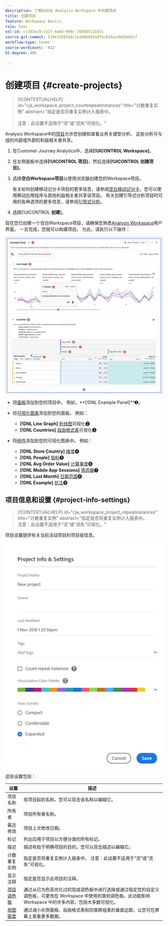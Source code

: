 ```yaml
---
description: 了解如何在 Analysis Workspace 中创建项目
title: 创建项目
feature: Workspace Basics
role: User
exl-id: cc3d3ac9-c31f-4a8d-999c-78590512b57c
source-git-commit: 519e7d583edc1eab9b6dd10fec024ac4bb2b93cf
workflow-type: tm+mt
source-wordcount: '412'
ht-degree: 40%

---
```


# 创建项目 {#create-projects}

<!-- markdownlint-disable MD034 -->

>[!CONTEXTUALHELP]
>id="cja_workspace_project_countrepeatinstances"
>title="计数重复实例"
>abstract="指定是否将重复实例计入报表中。<br/><br/>注意：此设置不适用于“流”或“流失”可视化。"

<!-- markdownlint-enable MD034 -->


Analysis Workspace中的[项目](/help/analysis-workspace/build-workspace-project/freeform-overview.md)允许您创建和查看业务关键型分析。  这些分析可与组织内部或外部的利益相关者共享。

1. 在Customer Journey Analytics中，选择&#x200B;**[!UICONTROL Workspace]**。

1. 在左侧面板中选择&#x200B;**[!UICONTROL 项目]**，然后选择&#x200B;**[!UICONTROL 创建项目]**。

1. 选择&#x200B;**空白Workspace项目**&#x200B;以使用浏览器创建您的Workspace项目。

   有关如何创建移动记分卡项目的更多信息，请参阅[空白移动记分卡](/help/mobile-app/curator.md)，您可以使用移动应用程序与其他利益相关者共享该项目。 有关创建引导式分析项目时可用的各种选项的更多信息，请参阅[引导式分析](/help/guided-analysis/overview.md)。

1. 选择&#x200B;[!UICONTROL **创建**]。


现在您已创建一个空白Workspace项目，请确保您熟悉[Analysis Workspace](/help/analysis-workspace/home.md)用户界面。 一旦完成，您就可以构建项目。 为此，请执行以下操作：

![示例项目](assets/example-project.png)

* 将[面板](/help/analysis-workspace/c-panels/panels.md)添加到您的项目中。 例如，**[!DNL Example Panel]**➊。

* 将[可视化图表](/help/analysis-workspace/visualizations/freeform-analysis-visualizations.md)添加到您的面板。 例如：
   * **[!DNL Line Graph]** [折线图](/help/analysis-workspace/visualizations/line.md)可视化➋
   * **[!DNL Countries]** [自由格式表](/help/analysis-workspace/visualizations/freeform-table/freeform-table.md)可视化➌
* 将[组件](/help/components/overview.md)添加到您的可视化图表中。 例如：
   * **[!DNL Store Country]** [维度](/help/components/dimensions/overview.md)➍
   * **[!DNL People]** [指标](/help/components/apply-create-metrics.md)➎
   * **[!DNL Avg Order Value]** [计算量度](/help/components/calc-metrics/calc-metr-overview.md)➏
   * **[!DNL Mobile App Sessions]** [筛选器](/help/components/filters/filters-overview.md)➐
   * **[!DNL Last Month]** [日期范围](/help/components/date-ranges/overview.md)➑
   * **[!DNL Example]** [批注](/help/components/annotations/overview.md)➒


## 项目信息和设置 {#project-info-settings}

<!-- markdownlint-disable MD034 -->

>[!CONTEXTUALHELP]
>id="cja_workspace_project_repeatinstances"
>title="计数重复实例"
>abstract="指定是否将重复实例计入报表中。<br/>注意：此设置不适用于“流”或“流失”可视化。"

<!-- markdownlint-enable MD034 -->


项目设置提供有关当前活动项目的项目级信息。

![项目信息和设置窗口。](./assets/projectinfo.png)

这些设置包括：

| 设置 | 描述 |
|---|---|
| 项目名称 | 给项目起的名称。您可以双击该名称以编辑它。 |
| 所有者 | 项目所有者名称。 |
| 最近修改 | 项目上次修改日期。 |
| 标记 | 列出应用于项目以方便分类的所有标记。 |
| 描述 | 描述有助于明确项目的目的。您可以双击描述以编辑它。 |
| 计数重复实例 | 指定是否将重复实例计入报表中。 注意：此设置不适用于“流”或“流失”可视化。 |
| 显示注释 | 指定是否显示此项目的注释。 |
| [项目调色板](/help/analysis-workspace/build-workspace-project/color-palettes.md) | 通过从已为色盲优化过的现成调色板中进行选择或通过指定您的自定义调色板，可更改在 Workspace 中使用的类别调色板。此功能影响 Workspace 中的许多内容，包括大多数可视化。 |
| [视图密度](/help/analysis-workspace/build-workspace-project/view-density.md) | 通过减小左侧面板、自由格式表和同类群组表的垂直边距，让您可在屏幕上查看更多数据。 |



